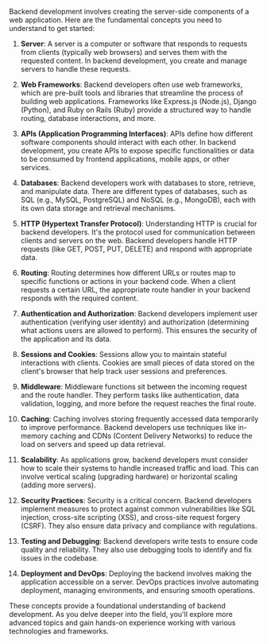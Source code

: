 Backend development involves creating the server-side components of a web application. Here are the fundamental concepts you need to understand to get started:

1. **Server**: A server is a computer or software that responds to requests from clients (typically web browsers) and serves them with the requested content. In backend development, you create and manage servers to handle these requests.

2. **Web Frameworks**: Backend developers often use web frameworks, which are pre-built tools and libraries that streamline the process of building web applications. Frameworks like Express.js (Node.js), Django (Python), and Ruby on Rails (Ruby) provide a structured way to handle routing, database interactions, and more.

3. **APIs (Application Programming Interfaces)**: APIs define how different software components should interact with each other. In backend development, you create APIs to expose specific functionalities or data to be consumed by frontend applications, mobile apps, or other services.

4. **Databases**: Backend developers work with databases to store, retrieve, and manipulate data. There are different types of databases, such as SQL (e.g., MySQL, PostgreSQL) and NoSQL (e.g., MongoDB), each with its own data storage and retrieval mechanisms.

5. **HTTP (Hypertext Transfer Protocol)**: Understanding HTTP is crucial for backend developers. It's the protocol used for communication between clients and servers on the web. Backend developers handle HTTP requests (like GET, POST, PUT, DELETE) and respond with appropriate data.

6. **Routing**: Routing determines how different URLs or routes map to specific functions or actions in your backend code. When a client requests a certain URL, the appropriate route handler in your backend responds with the required content.

7. **Authentication and Authorization**: Backend developers implement user authentication (verifying user identity) and authorization (determining what actions users are allowed to perform). This ensures the security of the application and its data.

8. **Sessions and Cookies**: Sessions allow you to maintain stateful interactions with clients. Cookies are small pieces of data stored on the client's browser that help track user sessions and preferences.

9. **Middleware**: Middleware functions sit between the incoming request and the route handler. They perform tasks like authentication, data validation, logging, and more before the request reaches the final route.

10. **Caching**: Caching involves storing frequently accessed data temporarily to improve performance. Backend developers use techniques like in-memory caching and CDNs (Content Delivery Networks) to reduce the load on servers and speed up data retrieval.

11. **Scalability**: As applications grow, backend developers must consider how to scale their systems to handle increased traffic and load. This can involve vertical scaling (upgrading hardware) or horizontal scaling (adding more servers).

12. **Security Practices**: Security is a critical concern. Backend developers implement measures to protect against common vulnerabilities like SQL injection, cross-site scripting (XSS), and cross-site request forgery (CSRF). They also ensure data privacy and compliance with regulations.

13. **Testing and Debugging**: Backend developers write tests to ensure code quality and reliability. They also use debugging tools to identify and fix issues in the codebase.

14. **Deployment and DevOps**: Deploying the backend involves making the application accessible on a server. DevOps practices involve automating deployment, managing environments, and ensuring smooth operations.

These concepts provide a foundational understanding of backend development. As you delve deeper into the field, you'll explore more advanced topics and gain hands-on experience working with various technologies and frameworks.